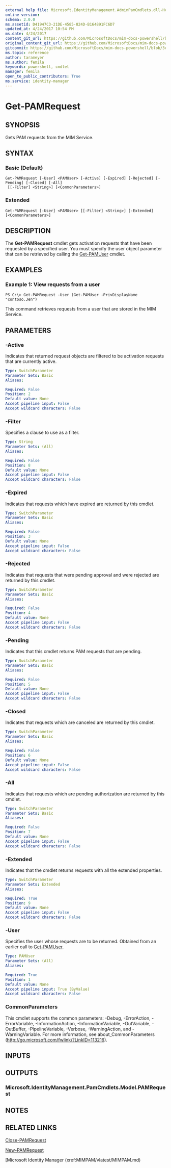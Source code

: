 ```yaml
---
external help file: Microsoft.IdentityManagement.AdminPamCmdlets.dll-Help.xml
online version: 
schema: 2.0.0
ms.assetid: D41947C3-21DE-4585-824D-B164891FC6D7
updated_at: 4/24/2017 10:54 PM
ms.date: 4/24/2017
content_git_url: https://github.com/MicrosoftDocs/mim-docs-powershell/blob/master/mim-cmdlets/MIMPAM/vlatest/Get-PAMRequest.md
original_content_git_url: https://github.com/MicrosoftDocs/mim-docs-powershell/blob/master/mim-cmdlets/MIMPAM/vlatest/Get-PAMRequest.md
gitcommit: https://github.com/MicrosoftDocs/mim-docs-powershell/blob/3e9264276b5141f0a82bd9905d67bb4900c9c2b3/mim-cmdlets/MIMPAM/vlatest/Get-PAMRequest.md
ms.topic: reference
author: tarameyer
ms.author: femila
keywords: powershell, cmdlet
manager: femila
open_to_public_contributors: True
ms.service: identity-manager
---
```


# Get-PAMRequest

## SYNOPSIS
Gets PAM requests from the MIM Service.

## SYNTAX

### Basic (Default)
```
Get-PAMRequest [-User] <PAMUser> [-Active] [-Expired] [-Rejected] [-Pending] [-Closed] [-All]
 [[-Filter] <String>] [<CommonParameters>]
```

### Extended
```
Get-PAMRequest [-User] <PAMUser> [[-Filter] <String>] [-Extended] [<CommonParameters>]
```

## DESCRIPTION
The **Get-PAMRequest** cmdlet gets activation requests that have been requested by a specified user.
You must specify the user object parameter that can be retrieved by calling the [Get-PAMUser](./Get-PAMUser.md) cmdlet.

## EXAMPLES

### Example 1: View requests from a user
```
PS C:\> Get-PAMRequest -User (Get-PAMUser -PrivDisplayName "contoso.Jen")
```

This command retrieves requests from a user that are stored in the MIM Service.

## PARAMETERS

### -Active
Indicates that returned request objects are filtered to be activation requests that are currently active.

```yaml
Type: SwitchParameter
Parameter Sets: Basic
Aliases: 

Required: False
Position: 2
Default value: None
Accept pipeline input: False
Accept wildcard characters: False
```

### -Filter
Specifies a clause to use as a filter.

```yaml
Type: String
Parameter Sets: (All)
Aliases: 

Required: False
Position: 8
Default value: None
Accept pipeline input: False
Accept wildcard characters: False
```

### -Expired
Indicates that requests which have expired are returned by this cmdlet.

```yaml
Type: SwitchParameter
Parameter Sets: Basic
Aliases: 

Required: False
Position: 3
Default value: None
Accept pipeline input: False
Accept wildcard characters: False
```

### -Rejected
Indicates that requests that were pending approval and were rejected are returned by this cmdlet.

```yaml
Type: SwitchParameter
Parameter Sets: Basic
Aliases: 

Required: False
Position: 4
Default value: None
Accept pipeline input: False
Accept wildcard characters: False
```

### -Pending
Indicates that this cmdlet returns PAM requests that are pending.

```yaml
Type: SwitchParameter
Parameter Sets: Basic
Aliases: 

Required: False
Position: 5
Default value: None
Accept pipeline input: False
Accept wildcard characters: False
```

### -Closed
Indicates that requests which are canceled are returned by this cmdlet.

```yaml
Type: SwitchParameter
Parameter Sets: Basic
Aliases: 

Required: False
Position: 6
Default value: None
Accept pipeline input: False
Accept wildcard characters: False
```

### -All
Indicates that requests which are pending authorization are returned by this cmdlet.

```yaml
Type: SwitchParameter
Parameter Sets: Basic
Aliases: 

Required: False
Position: 7
Default value: None
Accept pipeline input: False
Accept wildcard characters: False
```

### -Extended
Indicates that the cmdlet returns requests with all the extended properties.

```yaml
Type: SwitchParameter
Parameter Sets: Extended
Aliases: 

Required: True
Position: 9
Default value: None
Accept pipeline input: False
Accept wildcard characters: False
```

### -User
Specifies the user whose requests are to be returned.
Obtained from an earlier call to [Get-PAMUser](./Get-PAMUser.md).

```yaml
Type: PAMUser
Parameter Sets: (All)
Aliases: 

Required: True
Position: 1
Default value: None
Accept pipeline input: True (ByValue)
Accept wildcard characters: False
```

### CommonParameters
This cmdlet supports the common parameters: -Debug, -ErrorAction, -ErrorVariable, -InformationAction, -InformationVariable, -OutVariable, -OutBuffer, -PipelineVariable, -Verbose, -WarningAction, and -WarningVariable. For more information, see about_CommonParameters (http://go.microsoft.com/fwlink/?LinkID=113216).

## INPUTS

## OUTPUTS

### Microsoft.IdentityManagement.PamCmdlets.Model.PAMRequest

## NOTES

## RELATED LINKS

[Close-PAMRequest](xref:MIMPAM/vlatest/Close-PAMRequest.md)

[New-PAMRequest](xref:MIMPAM/vlatest/New-PAMRequest.md)

[Microsoft Identity Manager (xref:MIMPAM/vlatest/MIMPAM.md)
